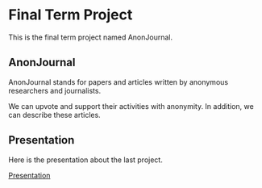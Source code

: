 # Final Term Project
This is the final term project named AnonJournal.

## AnonJournal
AnonJournal stands for papers and articles
written by anonymous researchers and journalists.

We can upvote and support their activities with anonymity.
In addition, we can describe these articles.

## Presentation

Here is the presentation about the last project.

[Presentation](https://docs.google.com/presentation/d/1O1RwhxDupmFTM1f15FSyAdiEYzqnaVHaRJ7l8MGZnI8/edit#slide=id.g5175f26029_0_50)

